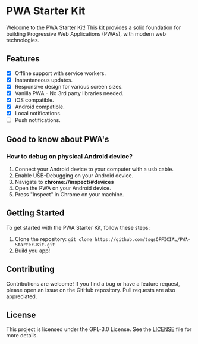 # PWA Starter Kit

Welcome to the PWA Starter Kit! This kit provides a solid foundation for building Progressive Web Applications (PWAs), with modern web technologies.

## Features

-   [x] Offline support with service workers.
-   [x] Instantaneous updates.
-   [x] Responsive design for various screen sizes.
-   [x] Vanilla PWA - No 3rd party libraries needed.
-   [x] iOS compatible.
-   [x] Android compatible.
-   [x] Local notifications.
-   [ ] Push notifications.

## Good to know about PWA's

### How to debug on physical Android device?

1. Connect your Android device to your computer with a usb cable.
2. Enable USB-Debugging on your Android device.
3. Navigate to **chrome://inspect/#devices**
4. Open the PWA on your Android device.
5. Press "Inspect" in Chrome on your machine.

## Getting Started

To get started with the PWA Starter Kit, follow these steps:

1. Clone the repository: `git clone https://github.com/tsgsOFFICIAL/PWA-Starter-Kit.git`
2. Build you app!

## Contributing

Contributions are welcome! If you find a bug or have a feature request, please open an issue on the GitHub repository.
Pull requests are also appreciated.

## License

This project is licensed under the GPL-3.0 License. See the [LICENSE](LICENSE) file for more details.
